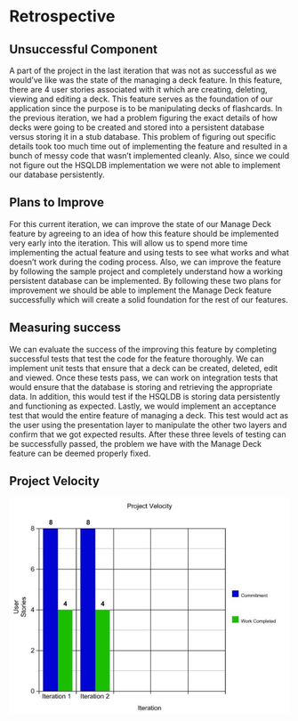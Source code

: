 # Retrospective

## Unsuccessful Component

A part of the project in the last iteration that was not as successful as we would’ve like was the state of the managing a deck feature. In this feature, there are 4 user stories associated with it which are creating, deleting, viewing and editing a deck. This feature serves as the foundation of our application since the purpose is to be manipulating decks of flashcards.  In the previous iteration, we had a problem figuring the exact details of how decks were going to be created and stored into a persistent database versus storing it in a stub database. This problem of figuring out specific details took too much time out of implementing the feature and resulted in a bunch of messy code that wasn’t implemented cleanly. Also, since we could not figure out the HSQLDB implementation we were not able to implement our database persistently. 

## Plans to Improve

For this current iteration, we can improve the state of our Manage Deck feature by agreeing to an idea of how this feature should be implemented very early into the iteration. This will allow us to spend more time implementing the actual feature and using tests to see what works and what doesn’t work during the coding process. Also, we can improve the feature by following the sample project and completely understand how a working persistent database can be implemented. By following these two plans for improvement we should be able to implement the Manage Deck feature successfully which will create a solid foundation for the rest of our features.

## Measuring success

 We can evaluate the success of the improving this feature by completing successful tests that test the code for the feature thoroughly. We can implement unit tests that ensure that a deck can be created, deleted, edit and viewed. Once these tests pass, we can work on integration tests that would ensure that the database is storing and retrieving the appropriate data. In addition, this would test if the HSQLDB is storing data persistently and functioning as expected. Lastly, we would implement an acceptance test that would the entire feature of managing a deck. This test would act as the user using the presentation layer to manipulate the other two layers and confirm that we got expected results. After these three levels of testing can be successfully passed, the problem we have with the Manage Deck feature can be deemed properly fixed. 
 
## Project Velocity

![](graph.jpg)